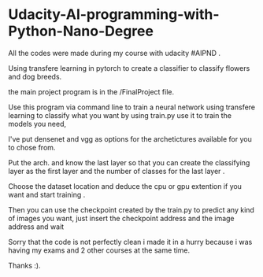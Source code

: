 # Udacity-AI-programming-with-Python-Nano-Degree

All the codes were made during my course with udacity #AIPND .

Using transfere learning in pytorch to create a classifier to classify flowers and dog breeds.

the main project program is in the /FinalProject file.

Use this program via command line to train a neural network using transfere learning to classify what you want
by using train.py use it to train the models you need,

I've put densenet and vgg as options for the archetictures available for you to chose from.

Put the arch. and know the last layer so that you can create the classifying layer as the first layer and the number 
of classes for the last layer .

Choose the dataset location and deduce the cpu or gpu extention if you want and start training .

Then you can use the checkpoint created by the train.py to predict any kind of images you want, just insert
the checkpoint address and the image address and wait

Sorry that the code is not perfectly clean i made it in a hurry because i was having my exams and 2 other courses at 
the same time.

Thanks :).
